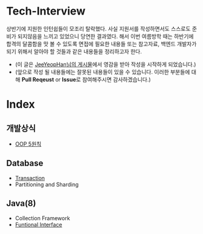 # Tech-Interview
상반기에 지원한 인턴쉽들이 모조리 탈락했다. 사실 지원서를 작성하면서도 스스로도 준비가 되지않음을 느끼고 있었으니 당연한 결과였다. 해서 이번 여름방학 때는 하반기에 합격의 달콤함을 맛 볼 수 있도록 면접에 필요한 내용들 또는 참고자료, 백엔드 개발자가 되기 위해서 알아야 할 것들과 같은 내용들을 정리하고자 한다.
* (이 글은 [JeeYeopHan님의 게시물](https://github.com/JaeYeopHan/Interview_Question_for_Beginner)에서 영감을 받아 작성을 시작하게 되었습니다.)
* (앞으로 작성 될 내용들에는 잘못된 내용들이 있을 수 있습니다. 이러한 부분들에 대해 **Pull Reqeust** or **Issue**로 참여해주시면 감사하겠습니다.) 

# Index

## 개발상식
  - [OOP 5원칙](https://github.com/koogk7/Tech-Interview/blob/master/DevelopementSense/%E1%84%80%E1%85%A2%E1%86%A8%E1%84%8E%E1%85%A6%E1%84%8C%E1%85%B5%E1%84%92%E1%85%A3%E1%86%BC%205%E1%84%8B%E1%85%AF%E1%86%AB%E1%84%8E%E1%85%B5%E1%86%A8.md)
  

## Database
  - [Transaction](https://github.com/koogk7/Tech-Interview/blob/master/database/%E1%84%90%E1%85%B3%E1%84%85%E1%85%A2%E1%86%AB%E1%84%8C%E1%85%A2%E1%86%A8%E1%84%89%E1%85%A7%E1%86%AB.md)
  - Partitioning and Sharding

## Java(8)
  - Collection Framework
  - [Funtional Interface](https://github.com/koogk7/Tech-Interview/blob/master/Java/%E1%84%92%E1%85%A1%E1%86%B7%E1%84%89%E1%85%AE%E1%84%92%E1%85%A7%E1%86%BC%20%E1%84%8B%E1%85%B5%E1%86%AB%E1%84%90%E1%85%A5%E1%84%91%E1%85%A6%E1%84%8B%E1%85%B5%E1%84%89%E1%85%B3.md)


